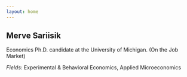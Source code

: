 ```yaml
---
layout: home 
---
```


## Merve Sariisik




Economics Ph.D. candidate at the University of Michigan. (On the Job Market)

                                                                                                               
*Fields:* Experimental & Behavioral Economics, Applied Microeconomics

